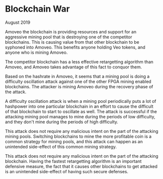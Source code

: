 Blockchain War
==========

August 2019

Amoveo the blockchain is providing resources and support for an aggressive mining pool that is destroying one of the competitor blockchains. This is causing value from that other blockchain to be syphoned into Amoveo. This benefits anyone holding Veo tokens, and anyone who is mining Amoveo.

The competitor blockchain has a less effective retargetting algorithm than Amoveo, and Amoveo takes advantage of this fact to conquor them.

Based on the hashrate in Amoveo, it seems that a mining pool is doing a difficulty oscillation attack against one of the other FPGA mining enabled blockchains. The attacker is mining Amoveo during the recovery phase of the attack.

A difficulty oscillation attack is when a mining pool periodically puts a lot of hashpower into one particular blockchain in an effort to cause the difficult of that blockchain to start to oscillate as well.
The attack is successful if the attacking mining pool manages to mine during the periods of low difficulty, and they don't mine during the periods of high difficulty.

This attack does not require any malicious intent on the part of the attacking mining pools.
Switching blockchains to mine the more profitable coin is a common strategy for mining pools, and this attack can happen as an unintended side-effect of this common mining strategy.

This attack does not require any malicious intent on the part of the attacking blockchain.
Having the fastest retargetting algorithm is an important defensive measure, the fact that it causes other blockchains to get attacked is an unintended side-effect of having such secure defenses.

